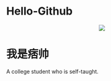 # Hello-Github
<div align="center" ><img order-radius="100px" src="https://cdn.jsdelivr.net/gh/NianBroken/NianBroken/WriteCodes.gif"/></div>

# 我是痞帅



A college student who is self-taught.
